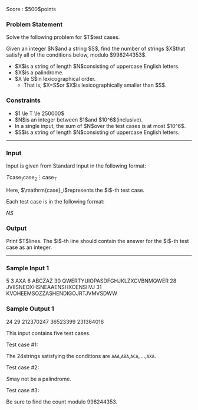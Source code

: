 
<div>

<span>

<span>

<p>
Score : $500$points
</p>

<div>

<section>

### **Problem Statement**

<p>
Solve the following problem for $T$test cases.
</p>

<p>
Given an integer $N$and a string $S$, find the number of strings $X$that satisfy all of the conditions below, modulo $998244353$.
</p>

<ul>

<li>
$X$is a string of length $N$consisting of uppercase English letters.
</li>

<li>
$X$is a palindrome.
</li>

<li>
$X \le S$in lexicographical order.
<ul>

<li>
That is, $X=S$or $X$is lexicographically smaller than $S$.
</li>

</ul>

</li>

</ul>

</section>

</div>

<div>

<section>

### **Constraints**

<ul>

<li>
$1 \le T \le 250000$
</li>

<li>
$N$is an integer between $1$and $10^6$(inclusive).
</li>

<li>
In a single input, the sum of $N$over the test cases is at most $10^6$.
</li>

<li>
$S$is a string of length $N$consisting of uppercase English letters.
</li>

</ul>

</section>

</div>

---

<div>

<div>

<section>

### **Input**

<p>
Input is given from Standard Input in the following format:
</p>

<div>

$T$$\mathrm{case}_1$$\mathrm{case}_2$$\vdots$$\mathrm{case}_T$
</div>

<p>
Here, $\mathrm{case}_i$represents the $i$-th test case.
</p>

<p>
Each test case is in the following format:
</p>

<div>

$N$$S$
</div>

</section>

</div>

<div>

<section>

### **Output**

<p>
Print $T$lines.
The $i$-th line should contain the answer for the $i$-th test case as an integer.  
</p>

</section>

</div>

</div>

---

<div>

<section>

### **Sample Input 1**

<div>

5
3
AXA
6
ABCZAZ
30
QWERTYUIOPASDFGHJKLZXCVBNMQWER
28
JVIISNEOXHSNEAAENSHXOENSIIVJ
31
KVOHEEMSOZZASHENDIGOJRTJVMVSDWW

</div>

</section>

</div>

<div>

<section>

### **Sample Output 1**

<div>

24
29
212370247
36523399
231364016

</div>

<p>
This input contains five test cases.
</p>

<p>
Test case #1:

The $24$strings satisfying the conditions are `AAA`$,$`ABA`$,$`ACA`$,...,$`AXA`.
</p>

<p>
Test case #2:

$S$may not be a palindrome.
</p>

<p>
Test case #3:

Be sure to find the count modulo $998244353$.
</p>

</section>

</div>

</span>

</span>

</div>
